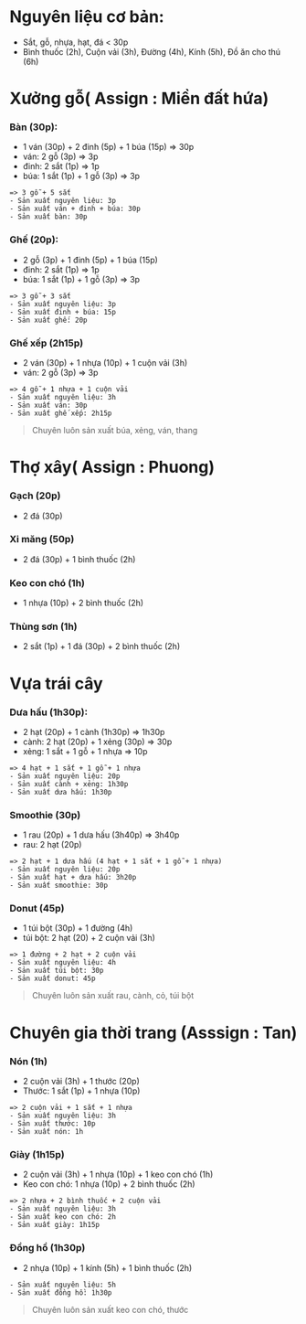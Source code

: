 # Nguyên liệu cơ bản:
- Sắt, gỗ, nhựa, hạt, đá < 30p
- Bình thuốc (2h), Cuộn vải (3h), Đường (4h), Kính (5h), Đồ ăn cho thú (6h)

# Xưởng gỗ( Assign : Miền đất hứa)

### Bàn (30p):
- 1 ván (30p) + 2 đinh (5p) + 1 búa (15p) => 30p
- ván: 2 gỗ (3p) => 3p
- đinh: 2 sắt (1p) => 1p
- búa: 1 sắt (1p) + 1 gỗ (3p) => 3p

```
=> 3 gỗ + 5 sắt
- Sản xuất nguyên liệu: 3p
- Sản xuất ván + đinh + búa: 30p
- Sản xuất bàn: 30p
```

### Ghế (20p):
- 2 gỗ (3p) + 1 đinh (5p) + 1 búa (15p)
- đinh: 2 sắt (1p) => 1p
- búa: 1 sắt (1p) + 1 gỗ (3p) => 3p

```
=> 3 gỗ + 3 sắt
- Sản xuất nguyên liệu: 3p
- Sản xuất đinh + búa: 15p
- Sản xuất ghế: 20p
```

### Ghế xếp (2h15p)
- 2 ván (30p) + 1 nhựa (10p) + 1 cuộn vải (3h)
- ván: 2 gỗ (3p) => 3p

```
=> 4 gỗ + 1 nhựa + 1 cuộn vải
- Sản xuất nguyên liệu: 3h
- Sản xuất ván: 30p
- Sản xuất ghế xếp: 2h15p
```

> Chuyên luôn sản xuất búa, xẻng, ván, thang

# Thợ xây( Assign : Phuong)

### Gạch (20p)
- 2 đá (30p)

### Xi măng (50p)
- 2 đá (30p) + 1 bình thuốc (2h)

### Keo con chó (1h)
- 1 nhựa (10p) + 2 bình thuốc (2h)

### Thùng sơn (1h)
- 2 sắt (1p) + 1 đá (30p) + 2 bình thuốc (2h)

# Vựa trái cây

### Dưa hấu (1h30p):
- 2 hạt (20p) + 1 cành (1h30p) => 1h30p
- cành: 2 hạt (20p) + 1 xẻng (30p) => 30p
- xẻng: 1 sắt + 1 gỗ + 1 nhựa => 10p

```
=> 4 hạt + 1 sắt + 1 gỗ + 1 nhựa
- Sản xuất nguyên liệu: 20p
- Sản xuất cành + xẻng: 1h30p
- Sản xuất dưa hấu: 1h30p
```

### Smoothie (30p)
- 1 rau (20p) + 1 dưa hấu (3h40p) => 3h40p
- rau: 2 hạt (20p)

```
=> 2 hạt + 1 dưa hấu (4 hạt + 1 sắt + 1 gỗ + 1 nhựa)
- Sản xuất nguyên liệu: 20p
- Sản xuất hạt + dưa hấu: 3h20p
- Sản xuất smoothie: 30p
```

### Donut (45p)
- 1 túi bột (30p) + 1 đường (4h)
- túi bột: 2 hạt (20) + 2 cuộn vải (3h)

```
=> 1 đường + 2 hạt + 2 cuộn vải
- Sản xuất nguyên liệu: 4h
- Sản xuất túi bột: 30p
- Sản xuất donut: 45p
```

> Chuyên luôn sản xuất rau, cành, cỏ, túi bột

# Chuyên gia thời trang (Asssign : Tan)

### Nón (1h)
- 2 cuộn vải (3h) + 1 thước (20p)
- Thước: 1 sắt (1p) + 1 nhựa (10p)

```
=> 2 cuộn vải + 1 sắt + 1 nhựa
- Sản xuất nguyên liệu: 3h
- Sản xuất thước: 10p
- Sản xuất nón: 1h
```

### Giày (1h15p)
- 2 cuộn vải (3h) + 1 nhựa (10p) + 1 keo con chó (1h)
- Keo con chó: 1 nhựa (10p) + 2 bình thuốc (2h)

```
=> 2 nhựa + 2 bình thuốc + 2 cuộn vải
- Sản xuất nguyên liệu: 3h
- Sản xuất keo con chó: 2h
- Sản xuất giày: 1h15p
```

### Đồng hồ (1h30p)
- 2 nhựa (10p) + 1 kính (5h) + 1 bình thuốc (2h)

```
- Sản xuất nguyên liệu: 5h
- Sản xuất đồng hồ: 1h30p
```

> Chuyên luôn sản xuất keo con chó, thước
